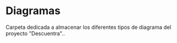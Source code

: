 # Diagramas

Carpeta dedicada a almacenar los diferentes tipos de diagrama del proyecto "Descuentra"..